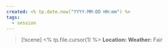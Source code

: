 ```yaml
---
created: <% tp.date.now("YYYY-MM-DD HH:mm") %>
tags: 
  - session
---
```

> [!scene] <% tp.file.cursor(1) %>
> **Location:** 
> **Weather:** Fair